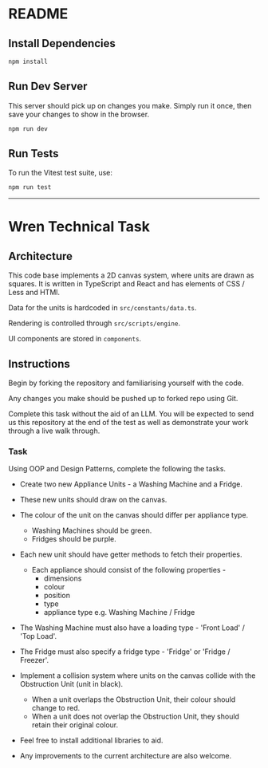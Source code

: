# README #
## Install Dependencies 
```bash
npm install
```

## Run Dev Server
This server should pick up on changes you make. Simply run it once, then save your changes to show in the browser.
```bash
npm run dev
```

## Run Tests
To run the Vitest test suite, use:
```bash
npm run test
```

---

# Wren Technical Task
## Architecture
This code base implements a 2D canvas system, where units are drawn as squares.
It is written in TypeScript and React and has elements of CSS / Less and HTMl.

Data for the units is hardcoded in ```src/constants/data.ts```.

Rendering is controlled through ```src/scripts/engine```.

UI components are stored in ```components```.

## Instructions
Begin by forking the repository and familiarising yourself with the code.

Any changes you make should be pushed up to forked repo using Git.

Complete this task without the aid of an LLM.
You will be expected to send us this repository at the end of the test as well
as demonstrate your work through a live walk through.

### Task
Using OOP and Design Patterns, complete the following the tasks.

- Create two new Appliance Units - a Washing Machine and a Fridge.
- These new units should draw on the canvas.
- The colour of the unit on the canvas should differ per appliance type.
  - Washing Machines should be green.
  - Fridges should be purple.
- Each new unit should have getter methods to fetch their properties.
    - Each appliance should consist of the following properties -
        - dimensions
        - colour
        - position
        - type
        - appliance type e.g. Washing Machine / Fridge

- The Washing Machine must also have a loading type - 'Front Load' / 'Top Load'.
- The Fridge must also specify a fridge type - 'Fridge' or 'Fridge / Freezer'.

- Implement a collision system where units on the canvas collide with the Obstruction Unit (unit in black).
    - When a unit overlaps the Obstruction Unit, their colour should change to red.
    - When a unit does not overlap the Obstruction Unit, they should retain their original colour.

- Feel free to install additional libraries to aid.
- Any improvements to the current architecture are also welcome.